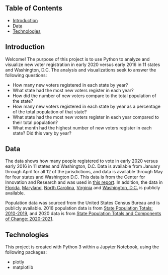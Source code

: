 ## Table of Contents
* [Introduction](#introduction)
* [Data](#data)
* [Technologies](#technologies)

## Introduction
Welcome! The purpose of this project is to use Python to analyze and visualize new voter registration in early 2020 versus early 2016 in 11 states and Washington, D.C. The analysis and visualizations seek to answer the following questions: 
*  How many new voters registered in each state by year?
*  What state had the most new voters register in each year?
*  How did the number of new voters compare to the total population of the state?
*  How many new voters registered in each state by year as a percentage of the total population of that state?
*  What state had the most new voters register in each year compared to their total population?
*  What month had the highest number of new voters register in each state? Did this vary by year?

## Data
The data shows how many people registered to vote in early 2020 versus early 2016 in 11 states and Washington, D.C. Data is available from January through April for all 12 of the jurisdictions, and data is available through May for four states and Washington D.C. This data is from the Center for Innovation and Research and was used in [this report](https://electioninnovation.org/wp-content/uploads/2020/06/New_Voter_Registrations.pdf). In addition, the data in [Florida](https://dos.myflorida.com/elections/data-statistics/voter-registration-statistics/voter-registration-reportsxlsx/), [Maryland](https://elections.maryland.gov/voter_registration/stats.html), [North Carolina](https://dl.ncsbe.gov/?prefix=data/voterstats/), [Virginia](https://www.elections.virginia.gov/resultsreports/registration-statistics/) and [Washington, D.C.](https://www.dcboe.org/Data-Resources-Forms/Request-Data) is publicly available.

Population data was sourced from the United States Census Bureau and is publicly available. 2016 population data is from [State Population Totals: 2010-2019](https://www.census.gov/data/datasets/time-series/demo/popest/2010s-state-total.html#par_textimage_1873399417), and 2020 data is from [State Population Totals and Components of Change: 2020-2021](https://www.census.gov/data/tables/time-series/demo/popest/2020s-state-total.html#par_textimage).

## Technologies
This project is created with Python 3 within a Jupyter Notebook, using the following packages:
*  plotly
*  matplotlib
